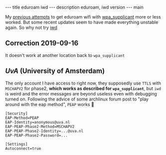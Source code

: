 --- title
eduroam iwd
--- description
eduroam, iwd version
--- main


My [previous attempts](/eduroam)
to get eduroam wifi with [wpa_supplicant](https://wiki.archlinux.org/index.php/WPA_supplicant)
more or less worked.
But some recent updates seem to have made everything unstable again.
So why not try [iwd](https://wiki.archlinux.org/index.php/Iwd)

## Correction 2019-09-16

It doesn't work at another location
back to `wpa_supplicant`

## _UvA_ (University of Amsterdam)

The only account I have access to right now,
they supposedly use `TTLS` with `MSCHAPV2` for phase2,
**which works as described for `wpa_supplicant`**,
but `iwd` is weird and the error messages are beyond useless even with debugging turned on.
Following the advice of some archlinux forum post to "play around with the eap method",
`PEAP` works :facepalm:

```
[Security]
EAP-Method=PEAP
EAP-Identity=anonymous@uva.nl
EAP-PEAP-Phase2-Method=MSCHAPV2
EAP-PEAP-Phase2-Identity=...@uva.nl
EAP-PEAP-Phase2-Password=...

[Settings]
Autoconnect=true
```
